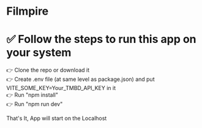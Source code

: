 # Filmpire

# ✅ Follow the steps to run this app on your system</br>
👉 Clone the repo or download it</br>
👉 Create .env file (at same level as package.json) and put VITE_SOME_KEY=Your_TMBD_API_KEY in it</br>
👉 Run "npm install"</br>
👉 Run "npm run dev"</br>

That's It, App will start on the Localhost
